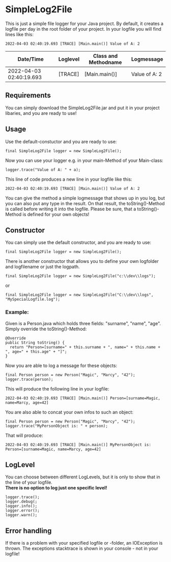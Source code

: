 # SimpleLog2File

This is just a simple file logger for your Java project. By default, it creates a logfile per day in the root folder of your project.
In your logfile you will find lines like this:
```
2022-04-03 02:40:19.693 [TRACE] [Main.main()] Value of A: 2
```
| Date/Time               | Loglevel | Class and Methodname  | Logmessage    |
|-------------------------|----------|-----------------------|---------------|
| 2022-04-03 02:40:19.693 | [TRACE]  | [Main.main()]         | Value of A: 2 | 

## Requirements
You can simply download the SimpleLog2File.jar and put it in your project libaries, and you are ready to use!

## Usage
Use the default-constuctor and you are ready to use:
```
final SimpleLog2File logger = new SimpleLog2File();
```

Now you can use your logger e.g. in your main-Method of your Main-class:
```
logger.trace("Value of A: " + a);
```

This line of code produces a new line in your logfile like this:
```
2022-04-03 02:40:19.693 [TRACE] [Main.main()] Value of A: 2
```

You can give the method a simple logmessage that shows up in you log, but you can also put any type in the result. On that result, the toString()-Method is called before writing it into the logfile. Please be sure, that a toString()-Method is defined for your own objects! 

## Constructor
You can simply use the default constructor, and you are ready to use: 
```
final SimpleLog2File logger = new SimpleLog2File();
```
There is another constructor that allows you to define your own logfolder and logfilename or just the logpath.
```
final SimpleLog2File logger = new SimpleLog2File("c:\\dev\\logs");
```
or
```
final SimpleLog2File logger = new SimpleLog2File("C:\\dev\\logs", "MySpecialLogfile.log");
```

### Example:
Given is a Person.java which holds three fields: "surname", "name", "age". Simply override the toString()-Method:
```
@Override
public String toString() {
  return "Person=[surname=" + this.surname + ", name=" + this.name + ", age=" + this.age" + "]";
}
```

Now you are able to log a message for these objects:
```
final Person person = new Person("Magic", "Marcy", "42");
logger.trace(person);
```
This will produce the following line in your logfile:
```
2022-04-03 02:40:19.693 [TRACE] [Main.main()] Person=[surname=Magic, name=Marcy, age=42]
```

You are also able to concat your own infos to such an object:
```
final Person person = new Person("Magic", "Marcy", "42");
logger.trace("MyPersonObject is: " + person);
```
That will produce:
```
2022-04-03 02:40:19.693 [TRACE] [Main.main()] MyPersonObject is: Person=[surname=Magic, name=Marcy, age=42]
```

## LogLevel
You can choose between different LogLevels, but it is only to show that in the line of your logfile.<br> 
__There is no option to log just one specific level!__
```
logger.trace();
logger.debug(;
logger.info();
logger.error();
logger.warn();
```

## Error handling
If there is a problem with your specified logfile or -folder, an IOException is thrown. The exceptions stacktrace is shown in your console - not in your logfile!
